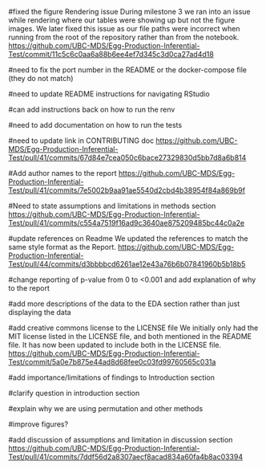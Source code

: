 #fixed the figure Rendering issue
During milestone 3 we ran into an issue while rendering where our tables were showing up but not the figure images. We later fixed this issue as our file paths were incorrect when running from the root of the repository rather than from the notebook.
https://github.com/UBC-MDS/Egg-Production-Inferential-Test/commit/11c5c6c0aa6a88b6ee4ef7d345c3d0ca27ad4d18

#need to fix the port number in the README or the docker-compose file (they do not match)


#need to update README instructions for navigating RStudio


#can add instructions back on how to run the renv


#need to add documentation on how to run the tests


#need to update link in CONTRIBUTING doc
https://github.com/UBC-MDS/Egg-Production-Inferential-Test/pull/41/commits/67d84e7cea050c6bace27329830d5bb7d8a6b814

#Add author names to the report
https://github.com/UBC-MDS/Egg-Production-Inferential-Test/pull/41/commits/7e5002b9aa91ae5540d2cbd4b38954f84a869b9f

#Need to state assumptions and limitations in methods section
https://github.com/UBC-MDS/Egg-Production-Inferential-Test/pull/41/commits/c554a7519f16ad9c3640ae875209485bc44c0a2e

#update references on Readme
We updated the references to match the same style format as the Report.
https://github.com/UBC-MDS/Egg-Production-Inferential-Test/pull/44/commits/d3bbbbcd6261ae12e43a76b6b07841960b5b18b5 

#change reporting of p-value from 0 to <0.001 and add explanation of why to the report

#add more descriptions of the data to the EDA section rather than just displaying the data

#add creative commons license to the LICENSE file
We initially only had the MIT license listed in the LICENSE file, and both mentioned in the README file. It has now been updated to include both in the LICENSE file.
https://github.com/UBC-MDS/Egg-Production-Inferential-Test/commit/5a0e7b875e44ad8d68fee0c03fd99760565c031a

#add importance/limitations of findings to Introduction section

#clarify question in introduction section

#explain why we are using permutation and other methods

#improve figures?

#add discussion of assumptions and limitation in discussion section
https://github.com/UBC-MDS/Egg-Production-Inferential-Test/pull/41/commits/7ddf56d2a8307aecf8acad834a60fa4b8ac03394 